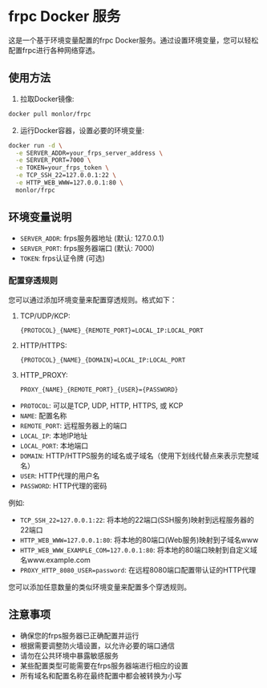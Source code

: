 # frpc Docker 服务

这是一个基于环境变量配置的frpc Docker服务。通过设置环境变量，您可以轻松配置frpc进行各种网络穿透。

## 使用方法

1. 拉取Docker镜像:

```bash
docker pull monlor/frpc
```

2. 运行Docker容器，设置必要的环境变量:

```bash
docker run -d \
  -e SERVER_ADDR=your_frps_server_address \
  -e SERVER_PORT=7000 \
  -e TOKEN=your_frps_token \
  -e TCP_SSH_22=127.0.0.1:22 \
  -e HTTP_WEB_WWW=127.0.0.1:80 \
  monlor/frpc
```

## 环境变量说明

- `SERVER_ADDR`: frps服务器地址 (默认: 127.0.0.1)
- `SERVER_PORT`: frps服务器端口 (默认: 7000)
- `TOKEN`: frps认证令牌 (可选)

### 配置穿透规则

您可以通过添加环境变量来配置穿透规则。格式如下：

1. TCP/UDP/KCP:
   ```
   {PROTOCOL}_{NAME}_{REMOTE_PORT}=LOCAL_IP:LOCAL_PORT
   ```

2. HTTP/HTTPS:
   ```
   {PROTOCOL}_{NAME}_{DOMAIN}=LOCAL_IP:LOCAL_PORT
   ```

3. HTTP_PROXY:
   ```
   PROXY_{NAME}_{REMOTE_PORT}_{USER}={PASSWORD}
   ```

- `PROTOCOL`: 可以是TCP, UDP, HTTP, HTTPS, 或 KCP
- `NAME`: 配置名称
- `REMOTE_PORT`: 远程服务器上的端口
- `LOCAL_IP`: 本地IP地址
- `LOCAL_PORT`: 本地端口
- `DOMAIN`: HTTP/HTTPS服务的域名或子域名（使用下划线代替点来表示完整域名）
- `USER`: HTTP代理的用户名
- `PASSWORD`: HTTP代理的密码

例如:

- `TCP_SSH_22=127.0.0.1:22`: 将本地的22端口(SSH服务)映射到远程服务器的22端口
- `HTTP_WEB_WWW=127.0.0.1:80`: 将本地的80端口(Web服务)映射到子域名www
- `HTTP_WEB_WWW_EXAMPLE_COM=127.0.0.1:80`: 将本地的80端口映射到自定义域名www.example.com
- `PROXY_HTTP_8080_USER=password`: 在远程8080端口配置带认证的HTTP代理

您可以添加任意数量的类似环境变量来配置多个穿透规则。

## 注意事项

- 确保您的frps服务器已正确配置并运行
- 根据需要调整防火墙设置，以允许必要的端口通信
- 请勿在公共环境中暴露敏感服务
- 某些配置类型可能需要在frps服务器端进行相应的设置
- 所有域名和配置名称在最终配置中都会被转换为小写
